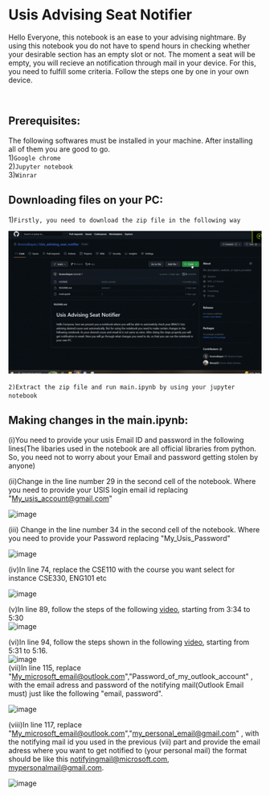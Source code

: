 # Usis Advising Seat Notifier
<p>Hello Everyone, this notebook is an ease to your advising nightmare. By using this notebook you do not have to spend hours in checking whether your desirable section has an empty slot or not. The moment a seat will be empty, you will recieve an notification through mail in your device. For this, you need to fulfill some criteria. Follow the steps one by one in your own device.</p><br>

## Prerequisites:
The following softwares must be installed in your machine. After installing all of them you are good to go. <br>
1)```Google chrome```<br>
2)```Jupyter notebook```<br>
3)```Winrar```<br>


## Downloading files on your PC:

1)```Firstly, you need to download the zip file in the following way```


<img src="gifs/1.gif" alt="Alt text" title="Optional title">

```2)Extract the zip file and run main.ipynb by using your jupyter notebook```

## Making changes in the main.ipynb:
(i)You need to provide your usis Email ID and password in the following lines(The libaries used in the notebook are all official libraries from python. So, you need not to worry about your Email and password getting stolen by anyone)<br>

(ii)Change in the line number 29 in the second cell of the notebook. Where you need to provide your USIS login email id replacing "My_usis_account@gmail.com"<br>

![image](https://github.com/ikramulkayes/Usis_advising_seat_notifier/blob/main/gifs/Screenshot%202023-05-20%20at%2011.28.56%20PM.png)<br>


(iii) Change in the line number 34 in the second cell of the notebook. Where you need to provide your Password replacing "My_Usis_Password"<br>

![image](https://github.com/ikramulkayes/Usis_advising_seat_notifier/blob/main/gifs/Screenshot%202023-05-20%20at%2011.33.00%20PM.png)<br>

(iv)In line 74, replace the CSE110 with the course you want select for instance CSE330, ENG101 etc<br>

![image](https://github.com/ikramulkayes/Usis_advising_seat_notifier/blob/main/gifs/Screenshot%202023-05-20%20at%2011.34.08%20PM.png) <br>

(v)In line 89, follow the steps of the following [video](https://www.youtube.com/watch?v=PrC0EEjlkis), starting from 3:34 to 5:30<br>
![image](https://github.com/ikramulkayes/Usis_advising_seat_notifier/blob/main/gifs/Screenshot%202023-05-20%20at%2011.35.06%20PM.png)<br>

(vi)In line 94, follow the steps shown in the following [video](https://www.youtube.com/watch?v=PrC0EEjlkis), starting from 5:31 to 5:16.<br>
![image](https://github.com/ikramulkayes/Usis_advising_seat_notifier/blob/main/gifs/Screenshot%202023-05-20%20at%2011.35.53%20PM.png) <br>
(vii)In line 115, replace "My_microsoft_email@outlook.com","Password_of_my_outlook_account" , with the email adress and password of the notifying mail(Outlook Email must) just like the following "email, password".<br>

![image](https://github.com/ikramulkayes/Usis_advising_seat_notifier/blob/main/gifs/Screenshot%202023-05-20%20at%2011.37.19%20PM.png) <br>

(viii)In line 117, replace "My_microsoft_email@outlook.com","my_personal_email@gmail.com" , with the notifying mail id you used in the previous (vii) part and provide  the email adress where you want to get notified to (your personal mail) the format should be like this notifyingmail@microsoft.com, mypersonalmail@gmail.com.<br>

![image](https://github.com/ikramulkayes/Usis_advising_seat_notifier/blob/main/gifs/Screenshot%202023-05-20%20at%2011.38.13%20PM.png)


